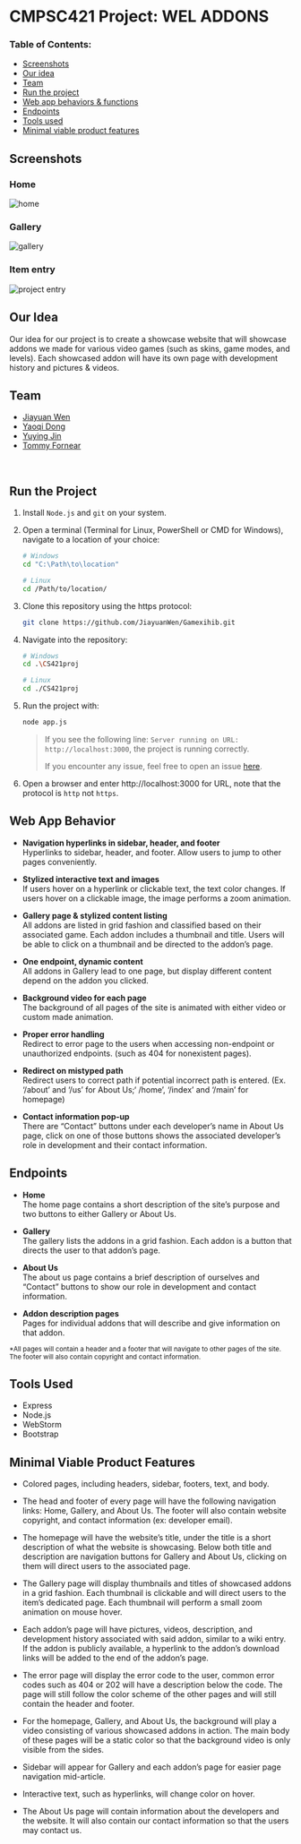 # CMPSC421 Project: WEL ADDONS

### Table of Contents:
* [Screenshots](https://github.com/Yuying-Jin/CS421proj#screenshots)
* [Our idea](https://github.com/Yuying-Jin/CS421proj#our-idea)
* [Team](https://github.com/Yuying-Jin/CS421proj#team)
* [Run the project](https://github.com/Yuying-Jin/CS421proj#run-the-project)
* [Web app behaviors & functions](https://github.com/Yuying-Jin/CS421proj#web-app-behavior)
* [Endpoints](https://github.com/Yuying-Jin/CS421proj#endpoints)
* [Tools used](https://github.com/Yuying-Jin/CS421proj#tools-used)
* [Minimal viable product features](https://github.com/Yuying-Jin/CS421proj#minimal-viable-product-features)

<!-- 
* [Front end & Back end](https://github.com/Yuying-Jin/CS421proj#front-end) 
* [Stretch goals](https://github.com/Yuying-Jin/CS421proj#stretch-goals)
-->

## Screenshots
### Home
![home](https://github.com/Yuying-Jin/CS421proj/blob/project/preview/home.png)
### Gallery
![gallery](https://github.com/Yuying-Jin/CS421proj/blob/project/preview/gallery.png)
### Item entry
![project entry](https://github.com/Yuying-Jin/CS421proj/blob/project/preview/proj-ENtry.png)

## Our Idea
Our idea for our project is to create a showcase website that will showcase addons we made for various video games (such as skins, game modes, and levels). Each showcased addon will have its own page with development history and pictures & videos. 

## Team
* [Jiayuan Wen](https://github.com/JiayuanWen)
* [Yaoqi Dong](https://github.com/yaoqidong)
* [Yuying Jin](https://github.com/Yuying-Jin)
* [Tommy Fornear](https://github.com/tjf5611)

<br/>

## Run the Project
1. Install `Node.js` and `git` on your system. 
2. Open a terminal (Terminal for Linux, PowerShell or CMD for Windows), navigate to a location of your choice:
   ``` bash
   # Windows
   cd "C:\Path\to\location"

   # Linux
   cd /Path/to/location/
   ``` 
3. Clone this repository using the https protocol:
   ``` bash
   git clone https://github.com/JiayuanWen/Gamexihib.git
   ```
4. Navigate into the repository:
   ``` bash
   # Windows
   cd .\CS421proj

   # Linux
   cd ./CS421proj
   ```
5. Run the project with: 
   ``` bash
   node app.js
   ```
   > If you see the following line: `Server running on URL: http://localhost:3000`, the project is running correctly. 
   > 
   > If you encounter any issue, feel free to open an issue [here](https://github.com/Yuying-Jin/CS421proj/issues).

6. Open a browser and enter http://localhost:3000 for URL, note that the protocol is `http` not `https`.

<!--
## Front end
Uses EJS(html), CSS, and frontend JavaScript files to determine the appearance and placement of text, images, and videos for the site’s pages. Some frontend JavaScript scripts are used to pass queries to backend. 

## Back end
Uses Node.js to run server. Uses Express to receive page requests and render associating EJS(html) and accommodating CSS, image, and video files into web pages.
-->


## Web App Behavior
* **Navigation hyperlinks in sidebar, header, and footer** \
Hyperlinks to sidebar, header, and footer. Allow users to jump to other pages conveniently.


* **Stylized interactive text and images** \
If users hover on a hyperlink or clickable text, the text color changes. If users hover on a clickable image, the image performs a zoom animation.


* **Gallery page & stylized content listing** \
All addons are listed in grid fashion and classified based on their associated game. Each addon includes a thumbnail and title. Users will be able to click on a thumbnail and be directed to the addon’s page.


* **One endpoint, dynamic content** \
All addons in Gallery lead to one page, but display different content depend on the addon you clicked. 


* **Background video for each page** \
The background of all pages of the site is animated with either video or custom made animation.


* **Proper error handling** \
Redirect to error page to the users when accessing non-endpoint or unauthorized endpoints. (such as 404 for nonexistent pages). 

* **Redirect on mistyped path** \
Redirect users to correct path if potential incorrect path is entered. (Ex. ‘/about’ and ‘/us’ for About Us;‘ /home’, ‘/index’ and ‘/main’ for homepage)

* **Contact information pop-up** \
There are “Contact” buttons under each developer’s name in About Us page, click on one of those buttons shows the associated developer’s role in development and their contact information. 



## Endpoints
* **Home** \
The home page contains a short description of the site’s purpose and two buttons to either Gallery or About Us.


* **Gallery** \
The gallery lists the addons in a grid fashion. Each addon is a button that directs the user to that addon’s page.


* **About Us** \
The about us page contains a brief description of ourselves and “Contact” buttons to show our role in development and contact information.


* **Addon description pages** \
Pages for individual addons that will describe and give information on that addon.


<sub>*All pages will contain a header and a footer that will navigate to other pages of the site. The footer will also contain copyright and contact information.</sub>

## Tools Used
* Express
* Node.js
* WebStorm
* Bootstrap


## Minimal Viable Product Features
* Colored pages, including headers, sidebar, footers, text, and body.


* The head and footer of every page will have the following navigation links: Home, Gallery,  and About Us. The footer will also contain website copyright, and contact information (ex: developer email). 


* The homepage will have the website’s title, under the title is a short description of what the website is showcasing. Below both title and description are navigation buttons for Gallery and About Us, clicking on them will direct users to the associated page.


* The Gallery page will display thumbnails and titles of showcased addons in a grid fashion. Each thumbnail is clickable and will direct users to the item’s dedicated page. Each thumbnail will perform a small zoom animation on mouse hover. 

* Each addon’s page will have pictures, videos, description, and development history associated with said addon, similar to a wiki entry. If the addon is publicly available, a hyperlink to the addon’s download links will be added to the end of the addon’s page. 

* The error page will display the error code to the user, common error codes such as 404 or 202 will have a description below the code. The page will still follow the color scheme of the other pages and will still contain the header and footer.

* For the homepage, Gallery, and About Us, the background will play a video consisting of various showcased addons in action. The main body of these pages will be a static color so that the background video is only visible from the sides.

* Sidebar will appear for Gallery and each addon’s page for easier page navigation mid-article.

* Interactive text, such as hyperlinks, will change color on hover.

* The About Us page will contain information about the developers and the website. It will also contain our contact information so that the users may contact us. 

<!--
## Stretch Goals
* Implementing a search function and a search result page that will allow the user to search for a specific addon(s).

* Implementing a sorting function in Gallery and Search Result that will sort the addon thumbnails alphabetically or by their release date.

* Implement comment API, which allows users to post comments with or without an account at the bottom of each item’s page (Emojis, pictures, and GIFs are also allowed).
-->
